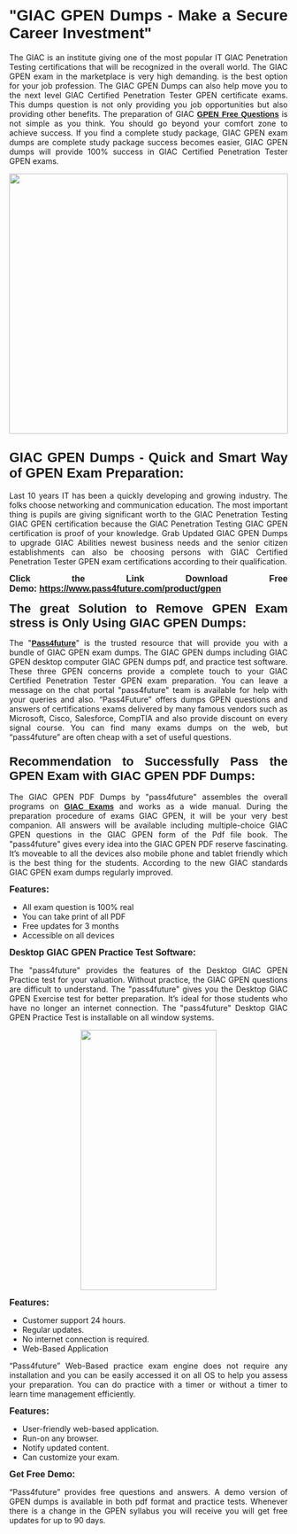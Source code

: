 
<h1 style="text-align: justify;"><span style="font-family:Tahoma,Geneva,sans-serif;"><strong>"GIAC GPEN Dumps - Make a Secure Career Investment"</strong></span></h1>

<p style="text-align: justify;">The GIAC is an institute giving one of the most popular IT GIAC Penetration Testing certifications that will be recognized in the overall world. The GIAC GPEN exam in the marketplace is very high demanding. is the best option for your job profession. The GIAC GPEN Dumps can also help move you to the next level GIAC Certified Penetration Tester GPEN certificate exams. This dumps question is not only providing you job opportunities but also providing other benefits. The preparation of GIAC <span style="font-family:Tahoma,Geneva,sans-serif;"><strong><a href="https://www.pass4future.com/questions/giac/gpen">GPEN Free Questions</a></strong></span> is not simple as you think. You should go beyond your comfort zone to achieve success. If you find a complete study package, GIAC GPEN exam dumps are complete study package success becomes easier, GIAC GPEN dumps will provide 100% success in GIAC Certified Penetration Tester GPEN exams.</p>

<p style="text-align: justify;"><a href="https://www.pass4future.com/product/gpen"><img alt="" src="https://lh3.googleusercontent.com/pw/AM-JKLVhEO4I138wJzOepD3laGU-R1M7eT-OTYdow6pCESip26lSeaxxzS9BVWUKuzj1e3L_MoxCfVgBEvV8ODwl1LGzlZbt6HJm3NXXplPwnYiBfuYM_eQCcVVRMaAwHdsl3AhHOZS-up7mzwmd4i4EpEGq=w1112-h625-no?authuser=0" style="width: 100%; height: 470px;" /></a></p>

<h2 style="text-align: justify;"><span style="font-size:24px;"><strong><span style="font-family:Tahoma,Geneva,sans-serif;">GIAC GPEN Dumps - Quick and Smart Way of GPEN Exam Preparation:</span></strong></span></h2>

<p style="text-align: justify;">Last 10 years IT has been a quickly developing and growing industry. The folks choose networking and communication education. The most important thing is pupils are giving significant worth to the GIAC Penetration Testing GIAC GPEN certification because the GIAC Penetration Testing GIAC GPEN certification is proof of your knowledge. Grab Updated GIAC GPEN Dumps to upgrade GIAC Abilities newest business needs and the senior citizen establishments can also be choosing persons with GIAC Certified Penetration Tester GPEN exam certifications according to their qualification.</p>

<p style="text-align: justify;"><strong><span style="font-family:Lucida Sans Unicode,Lucida Grande,sans-serif;"><span style="font-size:16px;">Click the Link Download Free Demo: <a href="https://www.pass4future.com/product/gpen">https://www.pass4future.com/product/gpen</a></span></span></strong></p>

<p style="text-align: justify;"><strong><span style="font-size:22px;"><span style="font-family:Tahoma,Geneva,sans-serif;">The great Solution to Remove GPEN Exam stress is Only Using GIAC GPEN Dumps:</span></span></strong></p>

<p style="text-align: justify;">The "<span style="font-family:Lucida Sans Unicode,Lucida Grande,sans-serif;"><a href="https://www.pass4future.com/"><strong>Pass4future</strong></a></span>" is the trusted resource that will provide you with a bundle of GIAC GPEN exam dumps. The GIAC GPEN dumps including GIAC GPEN desktop computer GIAC GPEN dumps pdf, and practice test software. These three GPEN concerns provide a complete touch to your GIAC Certified Penetration Tester GPEN exam preparation. You can leave a message on the chat portal "pass4future" team is available for help with your queries and also. “Pass4Future” offers dumps GPEN questions and answers of certifications exams delivered by many famous vendors such as Microsoft, Cisco, Salesforce, CompTIA and also provide discount on every signal course. You can find many exams dumps on the web, but “pass4future” are often cheap with a set of useful questions.</p>

<h3 style="text-align: justify;"><span style="font-size:22px;"><strong><span style="font-family:Tahoma,Geneva,sans-serif;">Recommendation to Successfully Pass the GPEN Exam with GIAC GPEN PDF Dumps:</span></strong></span></h3>

<p style="text-align: justify;">The GIAC GPEN PDF Dumps by "pass4future" assembles the overall programs on <span style="font-family:Lucida Sans Unicode,Lucida Grande,sans-serif;"><strong><a href="https://www.pass4future.com/giac">GIAC Exams</a></strong></span> and works as a wide manual. During the preparation procedure of exams GIAC GPEN, it will be your very best companion. All answers will be available including multiple-choice GIAC GPEN questions in the GIAC GPEN form of the Pdf file book. The "pass4future" gives every idea into the GIAC GPEN PDF reserve fascinating. It’s moveable to all the devices also mobile phone and tablet friendly which is the best thing for the students. According to the new GIAC standards GIAC GPEN exam dumps regularly improved.</p>

<p style="text-align: justify;"><span style="font-family:Lucida Sans Unicode,Lucida Grande,sans-serif;"><span style="font-size:16px;"><strong>Features:</strong></span></span></p>

<ul>
	<li style="text-align: justify;">All exam question is 100% real</li>
	<li style="text-align: justify;">You can take print of all PDF</li>
	<li style="text-align: justify;">Free updates for 3 months </li>
	<li style="text-align: justify;">Accessible on all devices</li>
</ul>

<p style="text-align: justify;"><span style="font-family:Tahoma,Geneva,sans-serif;"><span style="font-size:16px;"><strong>Desktop GIAC GPEN Practice Test Software:</strong></span></span></p>

<p style="text-align: justify;">The "pass4future" provides the features of the Desktop GIAC GPEN Practice test for your valuation. Without practice, the GIAC GPEN questions are difficult to understand. The "pass4future" gives you the Desktop GIAC GPEN Exercise test for better preparation. It’s ideal for those students who have no longer an internet connection. The "pass4future" Desktop GIAC GPEN Practice Test is installable on all window systems.</p>

<p style="text-align: center;"><a href="https://www.pass4future.com/product/gpen"><img alt="" src="https://lh3.googleusercontent.com/pw/AM-JKLV3yUm3jiqqIo1xIsj1VJ_UeysYexQY-pRYO0rIFl3vg11QZioN-gzffpw2AfKqFynWuvoXOreWrWS0swpr4xmOSWfwII2jvatteuqrfxiWGFBSHPiZUCoi33jqeymK5dmu-0enyX6tayRCAMHw05jv=s625-no?authuser=0" style="width: 70%; height: 470px;" /></a></p>

<p style="text-align: justify;"><span style="font-size:16px;"><span style="font-family:Lucida Sans Unicode,Lucida Grande,sans-serif;"><strong>Features:</strong></span></span></p>

<ul>
	<li style="text-align: justify;">Customer support 24 hours. </li>
	<li style="text-align: justify;">Regular updates. </li>
	<li style="text-align: justify;">No internet connection is required.</li>
	<li style="text-align: justify;">Web-Based Application</li>
</ul>

<p style="text-align: justify;">“Pass4future” Web-Based practice exam engine does not require any installation and you can be easily accessed it on all OS to help you assess your preparation. You can do practice with a timer or without a timer to learn time management efficiently.</p>

<p style="text-align: justify;"><strong><span style="font-size:16px;"><span style="font-family:Lucida Sans Unicode,Lucida Grande,sans-serif;">Features:</span></span></strong></p>

<ul>
	<li style="text-align: justify;">User-friendly web-based application.</li>
	<li style="text-align: justify;">Run-on any browser. </li>
	<li style="text-align: justify;">Notify updated content.</li>
	<li style="text-align: justify;">Can customize your exam.</li>
</ul>

<p style="text-align: justify;"><span style="font-size:16px;"><span style="font-family:Lucida Sans Unicode,Lucida Grande,sans-serif;"><strong>Get Free Demo:</strong></span></span></p>

<p style="text-align: justify;">“Pass4future” provides free questions and answers. A demo version of GPEN dumps is available in both pdf format and practice tests. Whenever there is a change in the GPEN syllabus you will receive you will get free updates for up to 90 days. </p>
